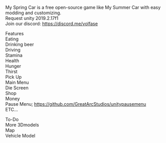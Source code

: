 My Spring Car is a free open-source game like My Summer Car with easy modding and customizing.  
Request unity 2019.2.17f1  
Join our discord: https://discord.me/volfase  

Features  
Eating  
Drinking beer  
Driving  
Stamina  
Health   
Hunger  
Thirst  
Pick Up  
Main Menu  
Die Screen  
Shop  
Money  
Pause Menu; https://github.com/GreatArcStudios/unitypausemenu  
ETC...  

To-Do  
More 3Dmodels  
Map     
Vehicle Model  

